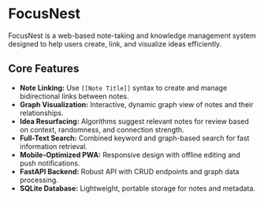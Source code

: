 # FocusNest

FocusNest is a web-based note-taking and knowledge management system designed to help users create, link, and visualize ideas efficiently.

## Core Features

* **Note Linking:** Use `[[Note Title]]` syntax to create and manage bidirectional links between notes.
* **Graph Visualization:** Interactive, dynamic graph view of notes and their relationships.
* **Idea Resurfacing:** Algorithms suggest relevant notes for review based on context, randomness, and connection strength.
* **Full-Text Search:** Combined keyword and graph-based search for fast information retrieval.
* **Mobile-Optimized PWA:** Responsive design with offline editing and push notifications.
* **FastAPI Backend:** Robust API with CRUD endpoints and graph data processing.
* **SQLite Database:** Lightweight, portable storage for notes and metadata.

